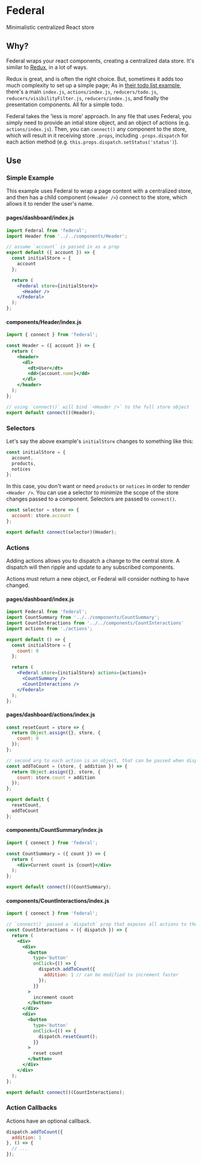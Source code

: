 # Federal

Minimalistic centralized React store

## Why?

Federal wraps your react components, creating a centralized data store. It's similar to [Redux](https://github.com/reactjs/react-redux), in a lot of ways.

Redux is great, and is often the right choice. But, sometimes it adds too much complexity to set up a simple page; As in [their todo list example](http://redux.js.org/docs/basics/ExampleTodoList.html), there's a main `index.js`, `actions/index.js`, `reducers/todo.js`, `reducers/visibilityFilter.js`, `reducers/index.js`, and finally the presentation components. All for a simple todo.

Federal takes the 'less is more' approach. In any file that uses Federal, you simply need to provide an intial store object, and an object of actions (e.g. `actions/index.js`). Then, you can `connect()` any component to the store, which will result in it receiving store `.props`, including `.props.dispatch` for each action method (e.g. `this.props.dispatch.setStatus('status')`).

## Use

### Simple Example

This example uses Federal to wrap a page content with a centralized store, and then has a child component (`<Header />`) connect to the store, which allows it to render the user's name.

#### pages/dashboard/index.js

```jsx
import Federal from 'federal';
import Header from '../../components/Header';

// assume `account` is passed in as a prop
export default ({ account }) => {
  const initialStore = {
    account
  };

  return (
    <Federal store={initialStore}>
      <Header />
    </Federal>
  );
};
```

#### components/Header/index.js

```jsx
import { connect } from 'federal';

const Header = ({ account }) => {
  return (
    <header>
      <dl>
        <dt>User</dt>
        <dd>{account.name}</dd>
      </dl>
    </header>
  );
};

// using `connect()` will bind `<Header />` to the full store object
export default connect()(Header);
```

### Selectors

Let's say the above example's `initialStore` changes to something like this:

```js
const initialStore = {
  account,
  products,
  notices
};
```

In this case, you don't want or need `products` or `notices` in order to render `<Header />`. You can use a selector to minimize the scope of the store changes passed to a component. Selectors are passed to `connect()`.

```jsx
const selector = store => {
  account: store.account
};

export default connect(selector)(Header);
```

### Actions

Adding actions allows you to dispatch a change to the central store. A dispatch will then ripple and update to any subscribed components.

Actions must return a new object, or Federal will consider nothing to have changed.

#### pages/dashboard/index.js

```jsx
import Federal from 'federal';
import CountSummary from '../../components/CountSummary';
import CountInteractions from '../../components/CountInteractions'
import actions from './actions';

export default () => {
  const initialStore = {
    count: 0
  };

  return (
    <Federal store={initialStore} actions={actions}>
      <CountSummary />
      <CountInteractions />
    </Federal>
  );
};
```

#### pages/dashboard/actions/index.js

```js
const resetCount = store => {
  return Object.assign({}, store, {
    count: 0
  });
};

// second arg to each action is an object, that can be passed when dispatching
const addToCount = (store, { addition }) => {
  return Object.assign({}, store, {
    count: store.count + addition
  });
};

export default {
  resetCount,
  addToCount
};
```

#### components/CountSummary/index.js

```jsx
import { connect } from 'federal';

const CountSummary = ({ count }) => {
  return (
    <div>Current count is {count}</div>
  );
};

export default connect()(CountSummary);
```

#### components/CountInteractions/index.js

```jsx
import { connect } from 'federal';

// `connect()` passed a `dispatch` prop that exposes all actions to the component
const CountInteractions = ({ dispatch }) => {
  return (
    <div>
      <div>
        <button
          type='button'
          onClick={() => {
            dispatch.addToCount({
              addition: 1 // can be modified to increment faster
            });
          }}
        >
          increment count
        </button>
      </div>
      <div>
        <button
          type='button'
          onClick={() => {
            dispatch.resetCount();
          }}
        >
          reset count
        </button>
      </div>
    </div>
  );
};

export default connect()(CountInteractions);
```

### Action Callbacks

Actions have an optional callback.

```js
dispatch.addToCount({
  addition: 1
}, () => {
  // ...
});
```
